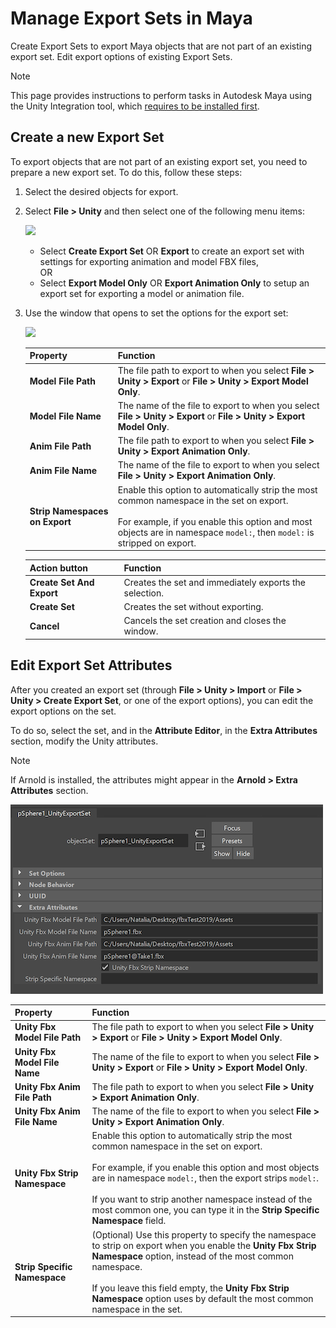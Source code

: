 # Manage Export Sets in Maya

Create Export Sets to export Maya objects that are not part of an existing export set. Edit export options of existing Export Sets.

>[!NOTE]
>This page provides instructions to perform tasks in Autodesk Maya using the Unity Integration tool, which [requires to be installed first](integration-setup.md).

## Create a new Export Set

To export objects that are not part of an existing export set, you need to prepare a new export set. To do this, follow these steps:

1. Select the desired objects for export.

2. Select **File > Unity** and then select one of the following menu items:

   ![](images/FBXExporter_MayaUnityMenuItems.png)

   * Select **Create Export Set** OR **Export** to create an export set with settings for exporting animation and model FBX files,
     <br />OR
   * Select **Export Model Only** OR **Export Animation Only** to setup an export set for exporting a model or animation file.

3. Use the window that opens to set the options for the export set:

   ![](images/FBXExporter_MayaCreateExportSetDialog.png)

   | Property | Function |
   |:---------|:---------|
   | **Model File Path** | The file path to export to when you select **File > Unity > Export** or **File > Unity > Export Model Only**. |
   | **Model File Name** | The name of the file to export to when you select **File > Unity > Export** or **File > Unity > Export Model Only**. |
   | **Anim File Path** | The file path to export to when you select **File > Unity > Export Animation Only**. |
   | **Anim File Name** | The name of the file to export to when you select **File > Unity > Export Animation Only**. |
   | **Strip Namespaces on Export** | Enable this option to automatically strip the most common namespace in the set on export.<br /><br />For example, if you enable this option and most objects are in namespace `model:`, then `model:` is stripped on export. |

   | Action button | Function |
   |:--------------|:---------|
   | **Create Set And Export** | Creates the set and immediately exports the selection. |
   | **Create Set** | Creates the set without exporting. |
   | **Cancel** | Cancels the set creation and closes the window. |

## Edit Export Set Attributes

After you created an export set (through **File > Unity > Import** or **File > Unity > Create Export Set**, or one of the export options), you can edit the export options
on the set.

To do so, select the set, and in the **Attribute Editor**, in the **Extra Attributes** section, modify the Unity attributes.

>[!NOTE]
>If Arnold is installed, the attributes might appear in the **Arnold > Extra Attributes** section.

![](images/FBXExporter_MayaExportSetAttributes.png)

| Property | Function |
| :------- | :------- |
| **Unity Fbx Model File Path** | The file path to export to when you select **File > Unity > Export** or **File > Unity > Export Model Only**. |
| **Unity Fbx Model File Name** | The name of the file to export to when you select **File > Unity > Export** or **File > Unity > Export Model Only**. |
| **Unity Fbx Anim File Path**  | The file path to export to when you select **File > Unity > Export Animation Only**. |
| **Unity Fbx Anim File Name**  | The name of the file to export to when you select **File > Unity > Export Animation Only**. |
| **Unity Fbx Strip Namespace** | Enable this option to automatically strip the most common namespace in the set on export.<br /><br />For example, if you enable this option and most objects are in namespace `model:`, then the export strips `model:`.<br /><br />If you want to strip another namespace instead of the most common one, you can type it in the **Strip Specific Namespace** field. |
| **Strip Specific Namespace** | (Optional) Use this property to specify the namespace to strip on export when you enable the **Unity Fbx Strip Namespace** option, instead of the most common namespace.<br /><br />If you leave this field empty, the **Unity Fbx Strip Namespace** option uses by default the most common namespace in the set.|
